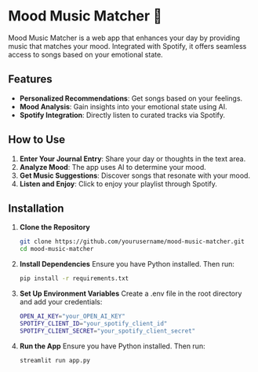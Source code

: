 # Mood Music Matcher 🎵

Mood Music Matcher is a web app that enhances your day by providing music that matches your mood. Integrated with Spotify, it offers seamless access to songs based on your emotional state.

## Features

- **Personalized Recommendations**: Get songs based on your feelings.
- **Mood Analysis**: Gain insights into your emotional state using AI.
- **Spotify Integration**: Directly listen to curated tracks via Spotify.

## How to Use

1. **Enter Your Journal Entry**: Share your day or thoughts in the text area.
2. **Analyze Mood**: The app uses AI to determine your mood.
3. **Get Music Suggestions**: Discover songs that resonate with your mood.
4. **Listen and Enjoy**: Click to enjoy your playlist through Spotify.

## Installation

1. **Clone the Repository**

   ```bash
   git clone https://github.com/yourusername/mood-music-matcher.git
   cd mood-music-matcher

2. **Install Dependencies**
Ensure you have Python installed. Then run:
   ```bash
   pip install -r requirements.txt

3. **Set Up Environment Variables**
Create a .env file in the root directory and add your credentials:
   ```bash
   OPEN_AI_KEY="your_OPEN_AI_KEY"
   SPOTIFY_CLIENT_ID="your_spotify_client_id"
   SPOTIFY_CLIENT_SECRET="your_spotify_client_secret"

4. **Run the App**
Ensure you have Python installed. Then run:
   ```bash
   streamlit run app.py


